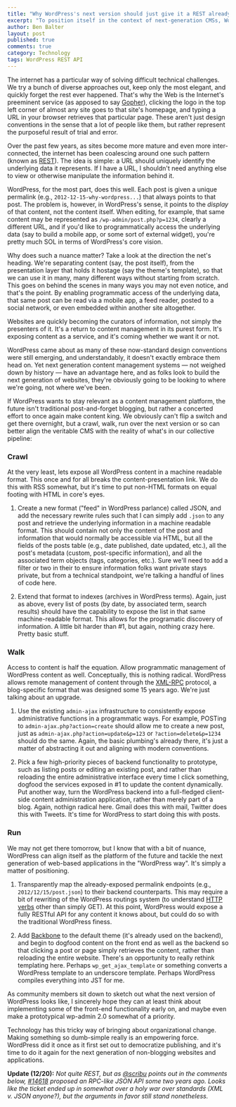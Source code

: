 ```yaml
---
title: "Why WordPress's next version should just give it a REST already"
excerpt: "To position itself in the context of next-generation CMSs, WordPress should conform to emerging internet conventions and expose all content via a RESTful API"
author: Ben Balter
layout: post
published: true
comments: true
category: Technology
tags: WordPress REST API
---
```


The internet has a particular way of solving difficult technical challenges. We try a bunch of diverse approaches out, keep only the most elegant, and quickly forget the rest ever happened. That's why the Web is the Internet's preeminent service (as apposed to say [Gopher](http://en.wikipedia.org/wiki/Gopher_%28protocol%29)), clicking the logo in the top left corner of almost any site goes to that site's homepage, and typing a URL in your browser retrieves that particular page. These aren't just design conventions in the sense that a lot of people like them, but rather represent the purposeful result of trial and error.

Over the past few years, as sites become more mature and even more inter-connected, the internet has been coalescing around one such pattern (known as [REST](http://en.wikipedia.org/wiki/Representational_state_transfer)). The idea is simple: a URL should uniquely identify the underlying data it represents. If I have a URL, I shouldn't need anything else to view or otherwise manipulate the information behind it.

WordPress, for the most part, does this well. Each post is given a unique permalink (e.g., `2012-12-15-why-wordpress...`) that always points to that post. The problem is, however, in WordPress's sense, it points to the *display* of that content, not the content itself. When editing, for example, that same content may be represented as `/wp-admin/post.php?p=1234`, clearly a different URL, and if you'd like to programmatically access the underlying data (say to build a mobile app, or some sort of external widget), you're pretty much SOL in terms of WordPress's core vision.

Why does such a nuance matter? Take a look at the direction the net's heading. We're separating content (say, the post itself), from the presentation layer that holds it hostage (say the theme's template), so that we can use it in many, many different ways without starting from scratch. This goes on behind the scenes in many ways you may not even notice, and that's the point. By enabling programmatic access of the underlying data, that same post can be read via a mobile app, a feed reader, posted to a social network, or even embedded within another site altogether.

Websites are quickly becoming the curators of information, not simply the presenters of it. It's a return to content management in its purest form. It's exposing content as a service, and it's coming whether we want it or not.

WordPress came about as many of these now-standard design conventions were still emerging, and understandably, it doesn't exactly embrace them head on. Yet next generation content management systems — not weighed down by history — have an advantage here, and as folks look to build the next generation of websites, they're obviously going to be looking to where we're going, not where we've been. 

If WordPress wants to stay relevant as a content management platform, the future isn't traditional post-and-forget blogging, but rather a concerted effort to once again make content king. We obviously can't flip a switch and get there overnight, but a crawl, walk, run over the next version or so can better align the veritable CMS with the reality of what's in our collective pipeline:

<!-- more -->

### Crawl

At the very least, lets expose all WordPress content in a machine readable format. This once and for all breaks the content-presentation link. We do this with RSS somewhat, but it's time to put non-HTML formats on equal footing with HTML in core's eyes.

1. Create a new format ("feed" in WordPress parlance) called JSON, and add the necessary rewrite rules such that I can simply add `.json` to any post and retrieve the underlying information in a machine readable format. This should contain not only the content of the post and information that would normally be accessible via HTML, but all the fields of the posts table (e.g., date published, date updated, etc.), all the post's metadata (custom, post-specific information), and all the associated term objects (tags, categories, etc.). Sure we'll need to add a filter or two in their to ensure information folks want private stays private, but from a technical standpoint, we're talking a handful of lines of code here.

2. Extend that format to indexes (archives in WordPress terms). Again, just as above, every list of posts (by date, by associated term, search results) should have the capability to expose the list in that same machine-readable format. This allows for the programatic discovery of information. A little bit harder than #1, but again, nothing crazy here. Pretty basic stuff.

### Walk

Access to content is half the equation. Allow programmatic management of WordPress content as well. Conceptually, this is nothing radical. WordPress allows remote management of content through the [XML-RPC](http://en.wikipedia.org/wiki/XML-RPC) protocol, a blog-specific format that was designed some 15 years ago. We're just talking about an upgrade.

1. Use the existing `admin-ajax` infrastructure to consistently expose administrative functions in a programmatic ways. For example, POSTing to `admin-ajax.php?action=create` should allow me to create a new post, just as `admin-ajax.php?action=update&p=123` or `?action=delete&p=1234` should do the same. Again, the basic plumbing's already there, it's just a matter of abstracting it out and aligning with modern conventions.

2. Pick a few high-priority pieces of backend functionality to prototype, such as listing posts or editing an existing post, and rather than reloading the entire administrative interface every time I click something, dogfood the services exposed in #1 to update the content dynamically. Put another way, turn the WordPress backend into a full-fledged client-side content administration application, rather than merely part of a blog. Again, nothign radical here. Gmail does this with mail, Twitter does this with Tweets. It's time for WordPress to start doing this with posts.

### Run

We may not get there tomorrow, but I know that with a bit of nuance, WordPress can align itself as the platform of the future and tackle the next generation of web-based applications in the "WordPress way". It's simply a matter of positioning.

1. Transparently map the already-exposed permalink endpoints (e.g., `2012/12/15/post.json`) to their backend counterparts. This may require a bit of rewriting of the WordPress routings system (to understand [HTTP verbs](http://en.wikipedia.org/wiki/Hypertext_Transfer_Protocol#Request_methods) other than simply GET). At this point, WordPress would expose a fully RESTful API for any content it knows about, but could do so with the traditional WordPress finess.

2. Add [Backbone](http://backbonejs.org/) to the default theme (it's already used on the backend), and begin to dogfood content on the front end as well as the backend so that clicking a post or page simply retrieves the content, rather than reloading the entire website. There's an opportunity to really rethink templating here. Perhaps `wp_get_ajax_template` or something converts a WordPress template to an underscore template. Perhaps WordPress compiles everything into JST for me.

As community members sit down to sketch out what the next version of WordPress looks like, I sincerely hope they can at least think about implementing some of the front-end functionality early on, and maybe even make a prototypical wp-admin 2.0 somewhat of a priority.

Technology has this tricky way of bringing about organizational change. Making something so dumb-simple really is an empowering force. WordPress did it once as it first set out to democratize publishing, and it's time to do it again for the next generation of non-blogging websites and applications.

**Update (12/20):** *Not quite REST, but as [@scribu](https://twitter.com/scribu) points out in the comments below, [#14618](https://core.trac.wordpress.org/ticket/14618) proposed an RPC-like JSON API some two years ago. Looks like the ticket ended up in somewhat over a holy war over standards (XML v. JSON anyone?), but the arguments in favor still stand nonetheless.*